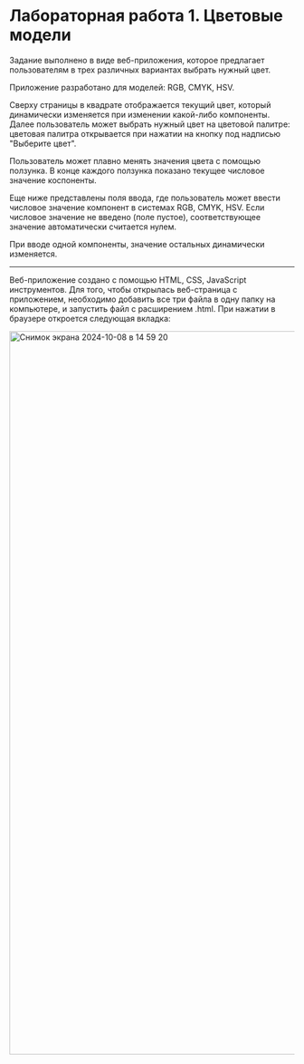 # Лабораторная работа 1. Цветовые модели
Задание выполнено в виде веб-приложения, которое предлагает пользователям в трех различных вариантах выбрать нужный цвет.

Приложение разработано для моделей: RGB, CMYK, HSV.

Сверху страницы в квадрате отображается текущий цвет, который динамически изменяется при изменении какой-либо компоненты.
Далее пользователь может выбрать нужный цвет на цветовой палитре: цветовая палитра открывается при нажатии на кнопку под надписью "Выберите цвет".

Пользователь может плавно менять значения цвета с помощью ползунка. 
В конце каждого ползунка показано текущее числовое значение коспоненты.

Еще ниже представлены поля ввода, где пользователь может ввести числовое значение компонент в системах RGB, CMYK, HSV.
Если числовое значение не введено (поле пустое), соответствующее значение автоматически считается нулем.

При вводе одной компоненты, значение остальных динамически изменяется.

---
Веб-приложение создано с помощью HTML, CSS, JavaScript инструментов. Для того, чтобы открылась веб-страница с приложением, необходимо добавить все три файла в одну папку на компьютере, и запустить файл с расширением .html.
При нажатии в браузере откроется следующая вкладка:

<img width="1277" alt="Снимок экрана 2024-10-08 в 14 59 20" src="https://github.com/user-attachments/assets/a7265358-7f6d-4a0d-ad45-58bea458c0c5">
